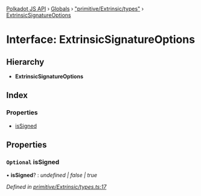 [Polkadot JS API](../README.md) › [Globals](../globals.md) › ["primitive/Extrinsic/types"](../modules/_primitive_extrinsic_types_.md) › [ExtrinsicSignatureOptions](_primitive_extrinsic_types_.extrinsicsignatureoptions.md)

# Interface: ExtrinsicSignatureOptions

## Hierarchy

* **ExtrinsicSignatureOptions**

## Index

### Properties

* [isSigned](_primitive_extrinsic_types_.extrinsicsignatureoptions.md#optional-issigned)

## Properties

### `Optional` isSigned

• **isSigned**? : *undefined | false | true*

*Defined in [primitive/Extrinsic/types.ts:17](https://github.com/polkadot-js/api/blob/07b9cb1a16/packages/types/src/primitive/Extrinsic/types.ts#L17)*

